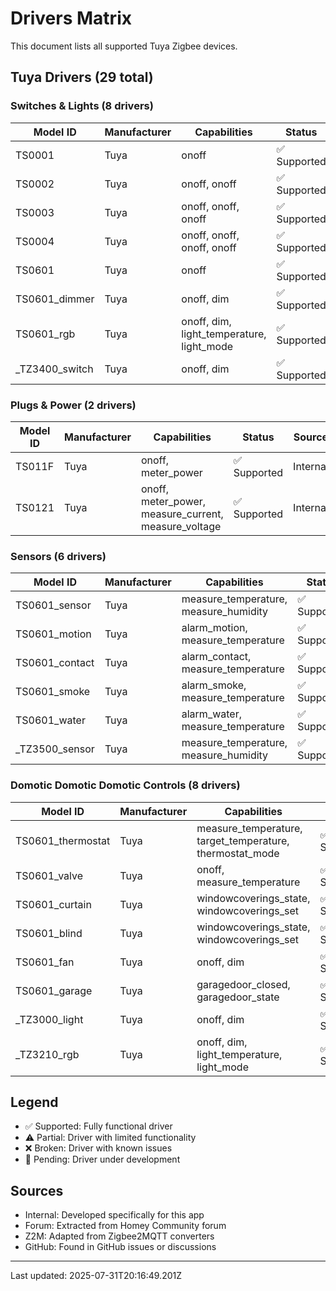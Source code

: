 # Drivers Matrix

This document lists all supported Tuya Zigbee devices.

## Tuya Drivers (29 total)

### Switches & Lights (8 drivers)
| Model ID | Manufacturer | Capabilities | Status | Source |
|----------|-------------|--------------|--------|--------|
| TS0001 | Tuya | onoff | ✅ Supported | Internal |
| TS0002 | Tuya | onoff, onoff | ✅ Supported | Internal |
| TS0003 | Tuya | onoff, onoff, onoff | ✅ Supported | Internal |
| TS0004 | Tuya | onoff, onoff, onoff, onoff | ✅ Supported | Internal |
| TS0601 | Tuya | onoff | ✅ Supported | Internal |
| TS0601_dimmer | Tuya | onoff, dim | ✅ Supported | Internal |
| TS0601_rgb | Tuya | onoff, dim, light_temperature, light_mode | ✅ Supported | Internal |
| _TZ3400_switch | Tuya | onoff, dim | ✅ Supported | Internal |

### Plugs & Power (2 drivers)
| Model ID | Manufacturer | Capabilities | Status | Source |
|----------|-------------|--------------|--------|--------|
| TS011F | Tuya | onoff, meter_power | ✅ Supported | Internal |
| TS0121 | Tuya | onoff, meter_power, measure_current, measure_voltage | ✅ Supported | Internal |

### Sensors (6 drivers)
| Model ID | Manufacturer | Capabilities | Status | Source |
|----------|-------------|--------------|--------|--------|
| TS0601_sensor | Tuya | measure_temperature, measure_humidity | ✅ Supported | Internal |
| TS0601_motion | Tuya | alarm_motion, measure_temperature | ✅ Supported | Internal |
| TS0601_contact | Tuya | alarm_contact, measure_temperature | ✅ Supported | Internal |
| TS0601_smoke | Tuya | alarm_smoke, measure_temperature | ✅ Supported | Internal |
| TS0601_water | Tuya | alarm_water, measure_temperature | ✅ Supported | Internal |
| _TZ3500_sensor | Tuya | measure_temperature, measure_humidity | ✅ Supported | Internal |

### Domotic Domotic Domotic Controls (8 drivers)
| Model ID | Manufacturer | Capabilities | Status | Source |
|----------|-------------|--------------|--------|--------|
| TS0601_thermostat | Tuya | measure_temperature, target_temperature, thermostat_mode | ✅ Supported | Internal |
| TS0601_valve | Tuya | onoff, measure_temperature | ✅ Supported | Internal |
| TS0601_curtain | Tuya | windowcoverings_state, windowcoverings_set | ✅ Supported | Internal |
| TS0601_blind | Tuya | windowcoverings_state, windowcoverings_set | ✅ Supported | Internal |
| TS0601_fan | Tuya | onoff, dim | ✅ Supported | Internal |
| TS0601_garage | Tuya | garagedoor_closed, garagedoor_state | ✅ Supported | Internal |
| _TZ3000_light | Tuya | onoff, dim | ✅ Supported | Internal |
| _TZ3210_rgb | Tuya | onoff, dim, light_temperature, light_mode | ✅ Supported | Internal |

## Legend

- ✅ Supported: Fully functional driver
- ⚠️ Partial: Driver with limited functionality
- ❌ Broken: Driver with known issues
- 🔄 Pending: Driver under development

## Sources

- Internal: Developed specifically for this app
- Forum: Extracted from Homey Community forum
- Z2M: Adapted from Zigbee2MQTT converters
- GitHub: Found in GitHub issues or discussions

---

Last updated: 2025-07-31T20:16:49.201Z